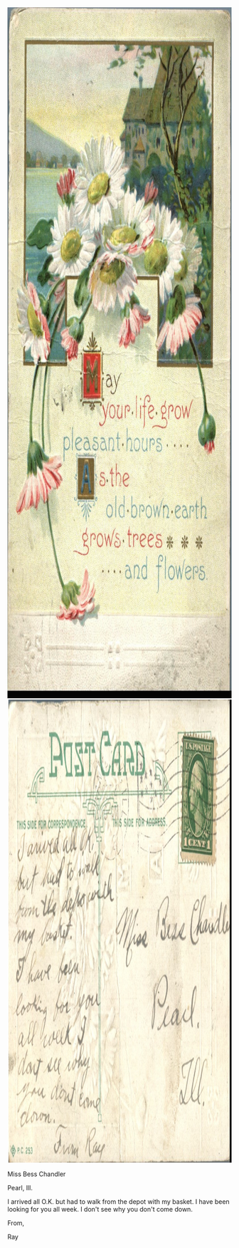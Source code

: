 <html><body><a href="/wp-content/uploads/1900/10/postcard-2014-20140403_18051738_0003.jpg"><img class="alignnone size-full wp-image-977" src="/wp-content/uploads/1900/10/postcard-2014-20140403_18051738_0003.jpg" alt="postcard-2014-20140403_18051738_0003" width="1048" height="1552"></a><a href="/wp-content/uploads/1900/10/postcard-2014-20140403_18052453_0004.jpg"><img class="alignnone size-full wp-image-978" src="/wp-content/uploads/1900/10/postcard-2014-20140403_18052453_0004.jpg" alt="postcard-2014-20140403_18052453_0004" width="1583" height="1040"></a><a href="http://107.170.91.122/wp-content/uploads/2014/04/postcard-2014-20140403_18052453_0004.jpg">

</a>



Miss Bess Chandler

Pearl, Ill.



I arrived all O.K. but had to walk from the depot with my basket. I have been looking for you all week. I don't see why you don't come down.

From,

Ray



 </body></html>